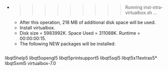 * >>>>>>>>> Running inst-xtra-virtualbox.sh ...
  * After this operation, 218 MB of additional disk space will be used.
  * Install virtualbox.
  * Disk size = 5983992K. Space Used = 311088K. Runtime = 00:00:00:15.
  * The following NEW packages will be installed:
  ```bash
libqt5help5 libqt5opengl5 libqt5printsupport5 libqt5sql5 libqt5x11extras5*
libqt5xml5 virtualbox-7.0
  ```
